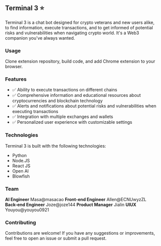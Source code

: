 ## Terminal 3 ⭐️
Terminal 3 is a chat bot designed for crypto veterans and new users alike, to find information, execute transactions, and to get informed of potential risks and vulnerabilities when navigating crypto world. It's a Web3 companion you've always wanted.

### Usage
Clone extension repository, build code, and add Chrome extension to your browser.

### Features
- ✅ Ability to execute transactions on different chains
- ✅ Comprehensive information and educational resources about cryptocurrencies and blockchain technology
- ✅ Alerts and notifications about potential risks and vulnerabilities when executing transactions
- ✅ Integration with multiple exchanges and wallets
- ✅ Personalized user experience with customizable settings

### Technologies
Terminal 3 is built with the following technologies:

- Python
- Node.JS
- React JS
- Open AI
- Blowfish

### Team
**AI Engineer** Masa@masacao
**Front-end Engineer** Allen@ECNUwyzZL
**Back-end Engineer** Joze@joze144
**Product Manager** Jialin
**UIUX** Youyou@youyou0921

### Contributing
Contributions are welcome! If you have any suggestions or improvements, feel free to open an issue or submit a pull request.
